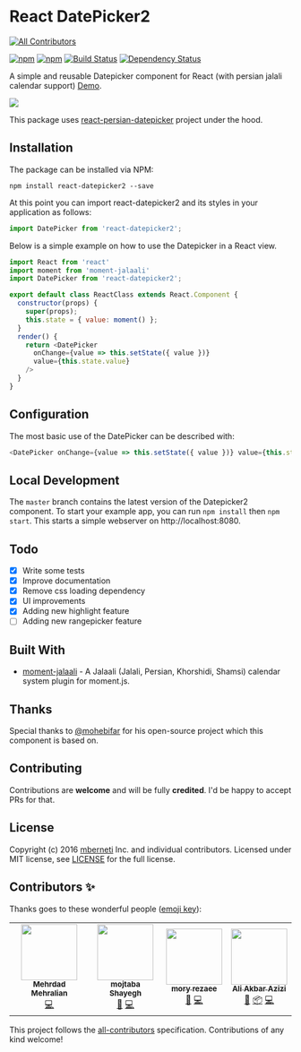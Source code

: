 # React DatePicker2
<!-- ALL-CONTRIBUTORS-BADGE:START - Do not remove or modify this section -->
[![All Contributors](https://img.shields.io/badge/all_contributors-4-orange.svg?style=flat-square)](#contributors-)
<!-- ALL-CONTRIBUTORS-BADGE:END -->

[![npm](https://img.shields.io/npm/v/react-datepicker2.svg)](https://www.npmjs.com/package/react-datepicker2)
[![npm](https://img.shields.io/npm/dt/react-datepicker2.svg)](https://www.npmjs.com/package/react-datepicker2)
[![Build Status](https://travis-ci.org/mberneti/react-datepicker2.svg?branch=master)](https://travis-ci.org/mberneti/react-datepicker2)
[![Dependency Status](https://david-dm.org/mberneti/react-datepicker2.svg)](https://david-dm.org/mberneti/react-datepicker2)

A simple and reusable Datepicker component for React (with persian jalali calendar support) [Demo](https://mberneti.github.io/react-datepicker2/).

![](https://mberneti.github.io/react-datepicker2/images/react-datepicker2.gif)

This package uses [react-persian-datepicker](https://github.com/evandhq/react-persian-datepicker) project under the hood.

## Installation

The package can be installed via NPM:

```
npm install react-datepicker2 --save
```

At this point you can import react-datepicker2 and its styles in your application as follows:

```js
import DatePicker from 'react-datepicker2';
```

Below is a simple example on how to use the Datepicker in a React view.

```js
import React from 'react'
import moment from 'moment-jalaali'
import DatePicker from 'react-datepicker2';

export default class ReactClass extends React.Component {
  constructor(props) {
    super(props);
    this.state = { value: moment() };
  }
  render() {
    return <DatePicker
      onChange={value => this.setState({ value })}
      value={this.state.value}
    />
  }
}
```

## Configuration

The most basic use of the DatePicker can be described with:

```js
<DatePicker onChange={value => this.setState({ value })} value={this.state.value} />
```

## Local Development

The `master` branch contains the latest version of the Datepicker2 component. To start your example app, you can run `npm install` then `npm start`. This starts a simple webserver on http://localhost:8080.

## Todo

- [x] Write some tests
- [x] Improve documentation
- [x] Remove css loading dependency
- [x] UI improvements
- [x] Adding new highlight feature
- [ ] Adding new rangepicker feature

## Built With

* [moment-jalaali](https://github.com/jalaali/moment-jalaali) - A Jalaali (Jalali, Persian, Khorshidi, Shamsi) calendar system plugin for moment.js.

## Thanks
Special thanks to [@mohebifar](https://github.com/mohebifar) for his open-source project which this component is based on.

## Contributing
Contributions are **welcome** and will be fully **credited**.
I'd be happy to accept PRs for that.

## License

Copyright (c) 2016 [mberneti](https://twitter.com/mberneti) Inc. and individual contributors. Licensed under MIT license, see [LICENSE](LICENSE) for the full license.

## Contributors ✨

Thanks goes to these wonderful people ([emoji key](https://allcontributors.org/docs/en/emoji-key)):

<!-- ALL-CONTRIBUTORS-LIST:START - Do not remove or modify this section -->
<!-- prettier-ignore-start -->
<!-- markdownlint-disable -->
<table>
  <tr>
    <td align="center"><a href="http://mehralian.org"><img src="https://avatars0.githubusercontent.com/u/13819774?v=4" width="100px;" alt=""/><br /><sub><b>Mehrdad Mehralian</b></sub></a><br /><a href="https://github.com/mberneti/react-datepicker2/commits?author=dadwic" title="Code">💻</a></td>
    <td align="center"><a href="https://github.com/shayegh"><img src="https://avatars1.githubusercontent.com/u/10929932?v=4" width="100px;" alt=""/><br /><sub><b>mojtaba Shayegh</b></sub></a><br /><a href="https://github.com/mberneti/react-datepicker2/issues?q=author%3Ashayegh" title="Bug reports">🐛</a> <a href="https://github.com/mberneti/react-datepicker2/commits?author=shayegh" title="Code">💻</a></td>
    <td align="center"><a href="https://github.com/moryrasb"><img src="https://avatars1.githubusercontent.com/u/15072825?v=4" width="100px;" alt=""/><br /><sub><b>mory rezaee</b></sub></a><br /><a href="#maintenance-moryrasb" title="Maintenance">🚧</a> <a href="https://github.com/mberneti/react-datepicker2/commits?author=moryrasb" title="Code">💻</a></td>
    <td align="center"><a href="https://github.com/aliazizi"><img src="https://avatars1.githubusercontent.com/u/8492767?v=4" width="100px;" alt=""/><br /><sub><b>Ali Akbar Azizi</b></sub></a><br /><a href="#maintenance-aliazizi" title="Maintenance">🚧</a> <a href="#platform-aliazizi" title="Packaging/porting to new platform">📦</a> <a href="https://github.com/mberneti/react-datepicker2/commits?author=aliazizi" title="Code">💻</a></td>
  </tr>
</table>

<!-- markdownlint-enable -->
<!-- prettier-ignore-end -->
<!-- ALL-CONTRIBUTORS-LIST:END -->

This project follows the [all-contributors](https://github.com/all-contributors/all-contributors) specification. Contributions of any kind welcome!